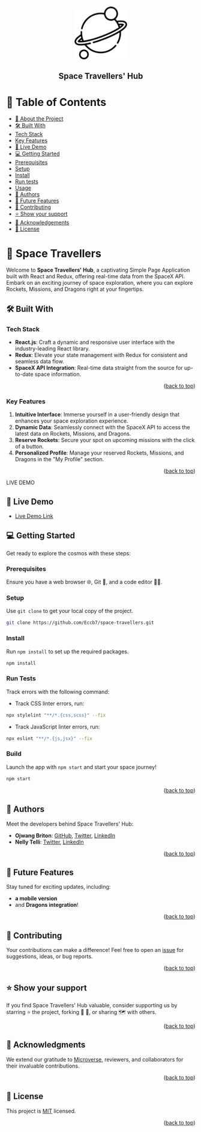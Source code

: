 
<a name="readme-top"></a>

<div align="center">
  <img src="./src/assets/planet.png" alt="logo" width="140"  height="140" />
  <h2><b>Space Travellers' Hub</b></h3>
</div>

<!-- TABLE OF CONTENTS -->

# 📗 Table of Contents

- [📖 About the Project](#about-project)
- [🛠 Built With](#built-with)
- [Tech Stack](#tech-stack)
- [Key Features](#key-features)
- [🚀 Live Demo](#live-demo)
- [💻 Getting Started](#getting-started)
- [Prerequisites](#prerequisites)
- [Setup](#setup)
- [Install](#install)
- [Run tests](#run-tests)
- [Usage](#usage)
- [👥 Authors](#author)
- [🔭 Future Features](#future-features)
- [🤝 Contributing](#contributing)
- [⭐️ Show your support](#support)
- [🙏 Acknowledgements](#acknowledgements)
- [📝 License](#license)

# 📖 Space Travellers <a name="about-project"></a>

Welcome to **Space Travellers' Hub**, a captivating Simple Page Application built with React and Redux, offering real-time data from the SpaceX API. Embark on an exciting journey of space exploration, where you can explore Rockets, Missions, and Dragons right at your fingertips.

## 🛠 Built With <a name="built-with"></a>

### Tech Stack <a name="tech-stack"></a>

- **React.js**: Craft a dynamic and responsive user interface with the industry-leading React library.
- **Redux**: Elevate your state management with Redux for consistent and seamless data flow.
- **SpaceX API Integration**: Real-time data straight from the source for up-to-date space information.

<p align="right">(<a href="#readme-top">back to top</a>)</p>
<!-- Features -->

### Key Features <a name="key-features"></a>

1. **Intuitive Interface**: Immerse yourself in a user-friendly design that enhances your space exploration experience.
2. **Dynamic Data**: Seamlessly connect with the SpaceX API to access the latest data on Rockets, Missions, and Dragons.
3. **Reserve Rockets**: Secure your spot on upcoming missions with the click of a button.
4. **Personalized Profile**: Manage your reserved Rockets, Missions, and Dragons in the "My Profile" section.

<p align="right">(<a href="#readme-top">back to top</a>)</p>
LIVE DEMO

## 🚀 Live Demo <a name="live-demo"></a>

- [Live Demo Link](https://space-travellers-wheat.vercel.app/)

<!-- <p align="right">(<a href="#readme-top">back to top</a>)</p> -->

## 💻 Getting Started <a name="getting-started"></a>
Get ready to explore the cosmos with these steps:

### Prerequisites <a name="prerequisites"></a>

Ensure you have a web browser 🌐, Git 🐙, and a code editor 👨‍💻.

### Setup <a name="setup"></a>

Use `git clone` to get your local copy of the project.

```bash
git clone https://github.com/Eccb7/space-travellers.git
```

### Install <a name="install"></a>

 Run `npm install` to set up the required packages.

```bash
npm install
```

### Run Tests <a name="run-tests"></a>

Track errors with the following command:

- Track CSS linter errors, run:
```bash
npx stylelint "**/*.{css,scss}" --fix
```
- Track JavaScript linter errors, run:
```bash
npx eslint "**/*.{js,jsx}" --fix
```

### Build <a name="usage"></a>

Launch the app with `npm start` and start your space journey!

```bash
npm start
```

<p align="right">(<a href="#readme-top">back to top</a>)</p>

<!-- AUTHOR -->

## 👥 Authors <a name="author"></a>

Meet the developers behind Space Travellers' Hub:

- **Ojwang Briton**: [GitHub](https://github.com/Eccb7), [Twitter](https://twitter.com/briton_otieno4), [LinkedIn](https://linkedin.com/in/briton-otieno)
- **Nelly Telli**: [Twitter](https://twitter.com/nelly_telli), [LinkedIn](https://www.linkedin.com/in/nelly-t-330414266/)


<p align="right">(<a href="#readme-top">back to top</a>)</p>

<!-- FUTURE FEATURES -->

## 🔭 Future Features <a name="future-features"></a>
Stay tuned for exciting updates, including:
- **a mobile version**
- and **Dragons integration**!

<p align="right">(<a href="#readme-top">back to top</a>)</p>

<!-- CONTRIBUTING -->

## 🤝 Contributing <a name="contributing"></a>

Your contributions can make a difference! Feel free to open an [issue](https://github.com/Eccb7/space-travellers/issues) for suggestions, ideas, or bug reports.

<p align="right">(<a href="#readme-top">back to top</a>)</p>

<!-- SUPPORT -->

## ⭐️ Show your support <a name="support"></a>

If you find Space Travellers' Hub valuable, consider supporting us by starring ⭐️ the project, forking 🍴 🎣, or sharing 🗺️ with others.

<p align="right">(<a href="#readme-top">back to top</a>)</p>

<!-- ACKNOWLEDGEMENTS -->

## 🙏 Acknowledgments <a name="acknowledgements"></a>

We extend our gratitude to [Microverse](https://github.com/microverseinc), reviewers, and collaborators for their invaluable contributions.


<p align="right">(<a href="#readme-top">back to top</a>)</p>


<!-- LICENSE -->

## 📝 License <a name="license"></a>

This project is [MIT](./LICENSE) licensed.

<p align="right">(<a href="#readme-top">back to top</a>)</p>
